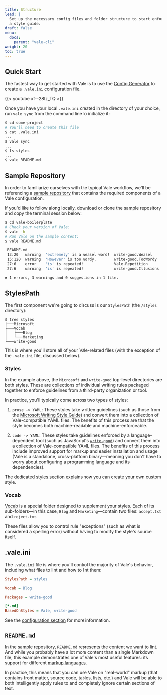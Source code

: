 ```yaml
---
title: Structure
lead: |
  Set up the necessary config files and folder structure to start enforcing
  a style guide.
draft: false
menu:
  docs:
    parent: "vale-cli"
weight: 20
toc: true
---
```


## Quick Start

The fastest way to get started with Vale is to use the
[Config Generator](/generator) to create a `.vale.ini` configuration file.

{{< youtube xf--28Iz_TQ >}}

Once you have your local `.vale.ini` created in the directory of your choice,
run `vale sync` from the command line to initialize it:

```bash
$ cd some-project
# You'll need to create this file
$ cat .vale.ini
...
$ vale sync
...
$ ls styles
...
$ vale README.md
```

## Sample Repository

In order to familiarize ourselves with the typical Vale workflow, we'll be
referencing a [sample repository][1] that contains the required components of a
Vale configuration.

If you'd like to follow along locally, download or clone the sample repository
and copy the terminal session below:

```bash
$ cd vale-boilerplate
# Check your version of Vale:
$ vale -h
# Run Vale on the sample content:
$ vale README.md

 README.md
 13:20   warning  'extremely' is a weasel word!  write-good.Weasel
 15:120  warning  'However' is too wordy.        write-good.TooWordy
 27:6    error    'is' is repeated!              Vale.Repetition
 27:6    warning  'is' is repeated!              write-good.Illusions

✖ 1 errors, 3 warnings and 0 suggestions in 1 file.
```

## StylesPath

The first component we're going to discuss is our `StylesPath` (the
`/styles` directory):

```text
$ tree styles
├───Microsoft
├───Vocab
│   ├───Blog
│   └───Marketing
└───write-good
```

This is where you'll store all of your Vale-related files (with the exception
of the `.vale.ini` file, discussed below).

### Styles

In the example above, the `Microsoft` and `write-good` top-level directories
are both styles. These are collections of individual writing rules packaged
together to enforce guidelines from a third-party organization or tool.

In practice, you'll typically come across two types of styles:

1. `prose -> YAML`: These styles take written guidelines (such as those from
   the [Microsoft Writing Style Guide][2]) and convert them into a collection
   of Vale-compatible YAML files. The benefits of this process are that the
   style becomes both machine-readable and machine-enforceable.

2. `code -> YAML`: These styles take guidelines enforced by a
   language-dependent tool (such as JavaScript's [`write-good`][3]) and convert
   them into a collection of Vale-compatible YAML files. The benefits of this
   process include improved support for markup and easier installation and
   usage (Vale is a standalone, cross-platform binary—meaning you don't have to
   worry about configuring a programming language and its dependencies).

The dedicated [styles section](/docs/topics/styles/) explains how you can
create your own custom style.

### Vocab

[Vocab](/docs/topics/vocab/) is a special folder designed to supplement your
styles. Each of its sub-folders&mdash;in this case, `Blog` and
`Marketing`&mdash;contain two files: `accept.txt` and `reject.txt`.

These files allow you to control rule "exceptions" (such as what is considered
a spelling error) without having to modify the style's source itself.

## .vale.ini

The `.vale.ini` file is where you'll control the majority of Vale's behavior,
including what files to lint and how to lint them:

```ini
StylesPath = styles

Vocab = Blog

Packages = write-good

[*.md]
BasedOnStyles = Vale, write-good
```

See the [configuration section](/docs/topics/config) for more information.

## `README.md`

In the sample repository, `README.md` represents the content we want to lint.
And while you probably have a lot more content than a single Markdown file,
this example demonstrates one of Vale's most useful features: its support for
different [markup languages](/docs/topics/scoping).

In practice, this means that you can use Vale on "real-world" markup (that
contains front matter, source code, tables, lists, etc.) and Vale will be able
to both intelligently apply rules to and completely ignore certain sections of
text.

[1]: https://github.com/errata-ai/vale-boilerplate
[2]: https://github.com/errata-ai/Microsoft
[3]: https://github.com/errata-ai/write-good
